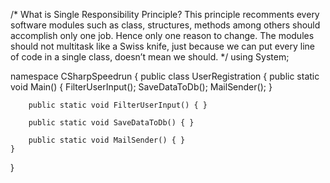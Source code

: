 /* What is Single Responsibility Principle?
This principle recomments every software modules 
such as class, structures, methods among others 
should accomplish only one job. Hence only one reason to change. 
The modules should not multitask like a Swiss knife, 
just because we can put every line of code in a single class, 
doesn’t mean we should.
*/
using System;

namespace CSharpSpeedrun
{
    public class UserRegistration
    {
        public static void Main()
        {
            FilterUserInput();
            SaveDataToDb();
            MailSender();
        }

        public static void FilterUserInput() { }

        public static void SaveDataToDb() { }

        public static void MailSender() { }
    }
}